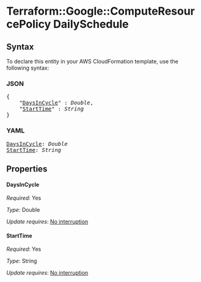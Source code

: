 # Terraform::Google::ComputeResourcePolicy DailySchedule

## Syntax

To declare this entity in your AWS CloudFormation template, use the following syntax:

### JSON

<pre>
{
    "<a href="#daysincycle" title="DaysInCycle">DaysInCycle</a>" : <i>Double</i>,
    "<a href="#starttime" title="StartTime">StartTime</a>" : <i>String</i>
}
</pre>

### YAML

<pre>
<a href="#daysincycle" title="DaysInCycle">DaysInCycle</a>: <i>Double</i>
<a href="#starttime" title="StartTime">StartTime</a>: <i>String</i>
</pre>

## Properties

#### DaysInCycle

_Required_: Yes

_Type_: Double

_Update requires_: [No interruption](https://docs.aws.amazon.com/AWSCloudFormation/latest/UserGuide/using-cfn-updating-stacks-update-behaviors.html#update-no-interrupt)

#### StartTime

_Required_: Yes

_Type_: String

_Update requires_: [No interruption](https://docs.aws.amazon.com/AWSCloudFormation/latest/UserGuide/using-cfn-updating-stacks-update-behaviors.html#update-no-interrupt)

